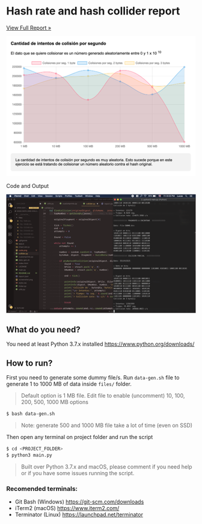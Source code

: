 # Hash rate and hash collider report

[View Full Report »](https://lucasromerodb.github.io/hash-report/)

![Screenshot](screenshot.png)

Code and Output

![Screenshot](code.png)

## What do you need?

You need at least Python 3.7.x installed https://www.python.org/downloads/

## How to run?

First you need to generate some dummy file/s. Run `data-gen.sh` file to generate 1 to 1000 MB of data inside `files/` folder.

> Default option is 1 MB file. Edit file to enable (uncomment) 10, 100, 200, 500, 1000 MB options

```bash
$ bash data-gen.sh
```

> Note: generate 500 and 1000 MB file take a lot of time (even on SSD)

Then open any terminal on project folder and run the script

```bash
$ cd <PROJECT_FOLDER>
$ python3 main.py
```

> Built over Python 3.7.x and macOS, please comment if you need help or if you have some issues running the script.

### Recomended terminals:

- Git Bash (Windows) https://git-scm.com/downloads
- iTerm2 (macOS) https://www.iterm2.com/
- Terminator (Linux) https://launchpad.net/terminator

